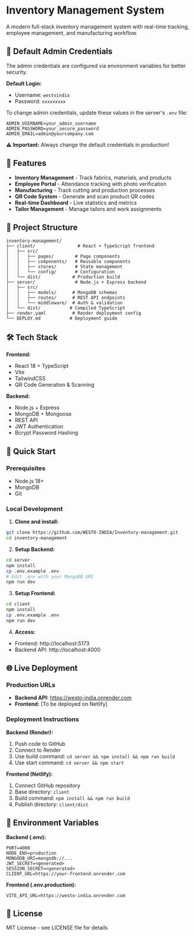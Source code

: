# Inventory Management System

A modern full-stack inventory management system with real-time tracking, employee management, and manufacturing workflow.

## 🔐 Default Admin Credentials

The admin credentials are configured via environment variables for better security.

**Default Login:**
- Username: `westoindia`
- Password: `xxxxxxxxx`

To change admin credentials, update these values in the server's `.env` file:
```env
ADMIN_USERNAME=your_admin_username
ADMIN_PASSWORD=your_secure_password
ADMIN_EMAIL=admin@yourcompany.com
```

**⚠️ Important:** Always change the default credentials in production!

## 🚀 Features

- **Inventory Management** - Track fabrics, materials, and products
- **Employee Portal** - Attendance tracking with photo verification
- **Manufacturing** - Track cutting and production processes
- **QR Code System** - Generate and scan product QR codes
- **Real-time Dashboard** - Live statistics and metrics
- **Tailor Management** - Manage tailors and work assignments

## 📁 Project Structure

```
inventory-management/
├── client/                # React + TypeScript frontend
│   ├── src/
│   │   ├── pages/        # Page components
│   │   ├── components/   # Reusable components
│   │   ├── stores/       # State management
│   │   └── config/       # Configuration
│   └── dist/            # Production build
├── server/               # Node.js + Express backend
│   ├── src/
│   │   ├── models/      # MongoDB schemas
│   │   ├── routes/      # REST API endpoints
│   │   └── middleware/  # Auth & validation
│   └── dist/           # Compiled TypeScript
├── render.yaml          # Render deployment config
└── DEPLOY.md           # Deployment guide
```

## 🛠️ Tech Stack

**Frontend:**
- React 18 + TypeScript
- Vite
- TailwindCSS
- QR Code Generation & Scanning

**Backend:**
- Node.js + Express
- MongoDB + Mongoose
- REST API
- JWT Authentication
- Bcrypt Password Hashing

## 🚀 Quick Start

### Prerequisites
- Node.js 18+
- MongoDB
- Git

### Local Development

1. **Clone and install:**
```bash
git clone https://github.com/WESTO-INDIA/Inventory-management.git
cd inventory-management
```

2. **Setup Backend:**
```bash
cd server
npm install
cp .env.example .env
# Edit .env with your MongoDB URI
npm run dev
```
 
3. **Setup Frontend:**
```bash
cd client
npm install
cp .env.example .env
npm run dev
```

4. **Access:**
- Frontend: http://localhost:5173
- Backend API: http://localhost:4000


## 🌐 Live Deployment

### Production URLs
- **Backend API:** https://westo-india.onrender.com
- **Frontend:** [To be deployed on Netlify]

### Deployment Instructions

**Backend (Render):**
1. Push code to GitHub
2. Connect to Render
3. Use build command: `cd server && npm install && npm run build`
4. Use start command: `cd server && npm start`

**Frontend (Netlify):**
1. Connect GitHub repository
2. Base directory: `client`
3. Build command: `npm install && npm run build`
4. Publish directory: `client/dist`

## 🔐 Environment Variables

**Backend (.env):**
```
PORT=4000
NODE_ENV=production
MONGODB_URI=mongodb://...
JWT_SECRET=<generated>
SESSION_SECRET=<generated>
CLIENT_URL=https://your-frontend.onrender.com
```

**Frontend (.env.production):**
```
VITE_API_URL=https://westo-india.onrender.com
```

## 📝 License

MIT License - see LICENSE file for details